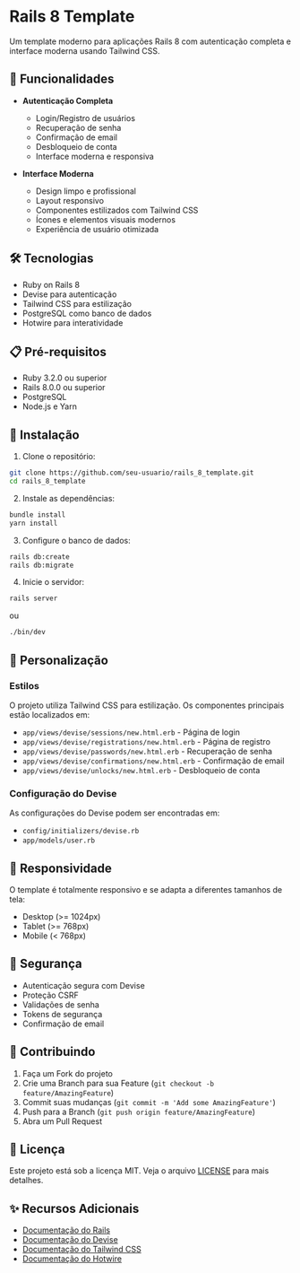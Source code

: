 # Rails 8 Template

Um template moderno para aplicações Rails 8 com autenticação completa e interface moderna usando Tailwind CSS.

## 🚀 Funcionalidades

- **Autenticação Completa**
  - Login/Registro de usuários
  - Recuperação de senha
  - Confirmação de email
  - Desbloqueio de conta
  - Interface moderna e responsiva

- **Interface Moderna**
  - Design limpo e profissional
  - Layout responsivo
  - Componentes estilizados com Tailwind CSS
  - Ícones e elementos visuais modernos
  - Experiência de usuário otimizada

## 🛠️ Tecnologias

- Ruby on Rails 8
- Devise para autenticação
- Tailwind CSS para estilização
- PostgreSQL como banco de dados
- Hotwire para interatividade

## 📋 Pré-requisitos

- Ruby 3.2.0 ou superior
- Rails 8.0.0 ou superior
- PostgreSQL
- Node.js e Yarn

## 🔧 Instalação

1. Clone o repositório:
```bash
git clone https://github.com/seu-usuario/rails_8_template.git
cd rails_8_template
```

2. Instale as dependências:
```bash
bundle install
yarn install
```

3. Configure o banco de dados:
```bash
rails db:create
rails db:migrate
```

4. Inicie o servidor:
```bash
rails server
```
ou
```bash
./bin/dev
```

## 🎨 Personalização

### Estilos
O projeto utiliza Tailwind CSS para estilização. Os componentes principais estão localizados em:
- `app/views/devise/sessions/new.html.erb` - Página de login
- `app/views/devise/registrations/new.html.erb` - Página de registro
- `app/views/devise/passwords/new.html.erb` - Recuperação de senha
- `app/views/devise/confirmations/new.html.erb` - Confirmação de email
- `app/views/devise/unlocks/new.html.erb` - Desbloqueio de conta

### Configuração do Devise
As configurações do Devise podem ser encontradas em:
- `config/initializers/devise.rb`
- `app/models/user.rb`

## 📱 Responsividade

O template é totalmente responsivo e se adapta a diferentes tamanhos de tela:
- Desktop (>= 1024px)
- Tablet (>= 768px)
- Mobile (< 768px)

## 🔐 Segurança

- Autenticação segura com Devise
- Proteção CSRF
- Validações de senha
- Tokens de segurança
- Confirmação de email

## 🤝 Contribuindo

1. Faça um Fork do projeto
2. Crie uma Branch para sua Feature (`git checkout -b feature/AmazingFeature`)
3. Commit suas mudanças (`git commit -m 'Add some AmazingFeature'`)
4. Push para a Branch (`git push origin feature/AmazingFeature`)
5. Abra um Pull Request

## 📝 Licença

Este projeto está sob a licença MIT. Veja o arquivo [LICENSE](LICENSE) para mais detalhes.

## ✨ Recursos Adicionais

- [Documentação do Rails](https://guides.rubyonrails.org/)
- [Documentação do Devise](https://github.com/heartcombo/devise)
- [Documentação do Tailwind CSS](https://tailwindcss.com/docs)
- [Documentação do Hotwire](https://hotwired.dev/)
